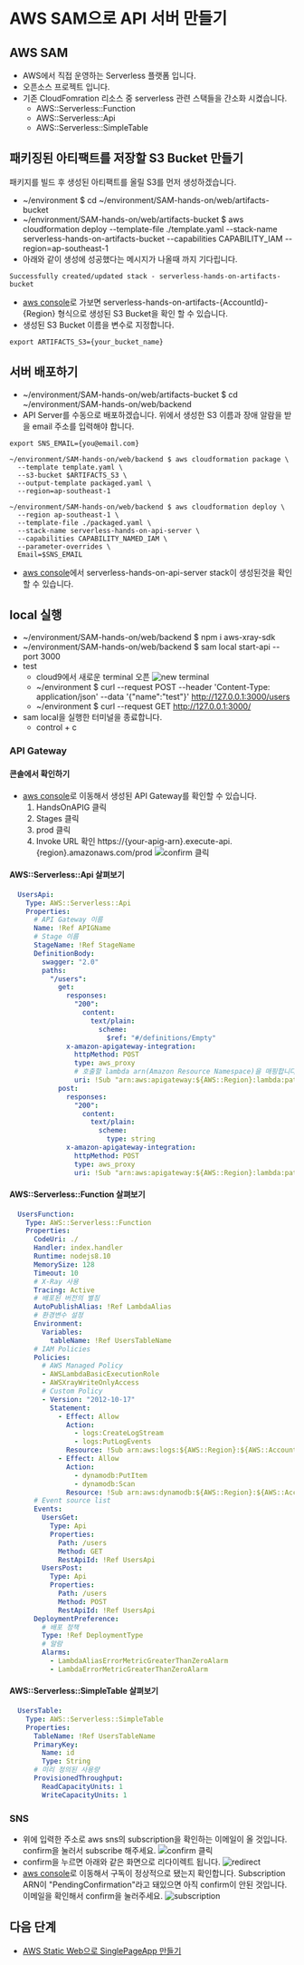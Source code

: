 # AWS SAM으로 API 서버 만들기

## AWS SAM

- AWS에서 직접 운영하는 Serverless 플랫폼 입니다.
- 오픈소스 프로젝트 입니다.
- 기존 CloudFomration 리소스 중 serverless 관련 스택들을 간소화 시켰습니다.
  - AWS::Serverless::Function
  - AWS::Serverless::Api
  - AWS::Serverless::SimpleTable

## 패키징된 아티팩트를 저장할 S3 Bucket 만들기

패키지를 빌드 후 생성된 아티팩트를 올릴 S3를 먼저 생성하겠습니다.
- ~/environment $ cd ~/environment/SAM-hands-on/web/artifacts-bucket
- ~/environment/SAM-hands-on/web/artifacts-bucket $ aws cloudformation deploy --template-file ./template.yaml --stack-name serverless-hands-on-artifacts-bucket --capabilities CAPABILITY_IAM --region=ap-southeast-1
- 아래와 같이 생성에 성공했다는 메시지가 나올때 까지 기다립니다.
```
Successfully created/updated stack - serverless-hands-on-artifacts-bucket
```
- [aws console](https://s3.console.aws.amazon.com/s3/buckets/?region=ap-southeast-1)로 가보면 serverless-hands-on-artifacts-{AccountId}-{Region} 형식으로 생성된 S3 Bucket을 확인 할 수 있습니다.
- 생성된 S3 Bucket 이름을 변수로 지정합니다.
```
export ARTIFACTS_S3={your_bucket_name}
```

## 서버 배포하기

- ~/environment/SAM-hands-on/web/artifacts-bucket $ cd ~/environment/SAM-hands-on/web/backend
-  API Server를 수동으로 배포하겠습니다. 위에서 생성한 S3 이름과 장애 알람을 받을 email 주소를 입력해야 합니다.
```
export SNS_EMAIL={you@email.com}
```
```
~/environment/SAM-hands-on/web/backend $ aws cloudformation package \
  --template template.yaml \
  --s3-bucket $ARTIFACTS_S3 \
  --output-template packaged.yaml \
  --region=ap-southeast-1
```  
```
~/environment/SAM-hands-on/web/backend $ aws cloudformation deploy \
  --region ap-southeast-1 \
  --template-file ./packaged.yaml \
  --stack-name serverless-hands-on-api-server \
  --capabilities CAPABILITY_NAMED_IAM \
  --parameter-overrides \
  Email=$SNS_EMAIL
```  
- [aws console](https://ap-southeast-1.console.aws.amazon.com/cloudformation/home?region=ap-southeast-1)에서 serverless-hands-on-api-server stack이 생성된것을 확인 할 수 있습니다.

## local 실행

- ~/environment/SAM-hands-on/web/backend $ npm i aws-xray-sdk
- ~/environment/SAM-hands-on/web/backend $ sam local start-api --port 3000
- test
  - cloud9에서 새로운 terminal 오픈
![new terminal](/web/backend/images/c9-terminal.png)
  - ~/environment $ curl --request POST --header 'Content-Type: application/json' --data '{"name":"test"}' http://127.0.0.1:3000/users
  - ~/environment $ curl --request GET http://127.0.0.1:3000/
- sam local을 실행한 터미널을 종료합니다.
  - control + c

### API Gateway

#### 콘솔에서 확인하기

- [aws console](https://ap-southeast-1.console.aws.amazon.com/apigateway/home?region=ap-southeast-1#/apis)로 이동해서 생성된 API Gateway를 확인할 수 있습니다.
  1. HandsOnAPIG 클릭
  2. Stages 클릭
  3. prod 클릭
  4. Invoke URL 확인 https://{your-apig-arn}.execute-api.{region}.amazonaws.com/prod
![confirm 클릭](/web/backend/images/apig.png)

#### AWS::Serverless::Api 살펴보기
```yaml
  UsersApi:
    Type: AWS::Serverless::Api
    Properties:
      # API Gateway 이름
      Name: !Ref APIGName
      # Stage 이름
      StageName: !Ref StageName
      DefinitionBody:
        swagger: "2.0"
        paths:
          "/users":
            get:
              responses:
                "200":
                  content:
                    text/plain:
                      scheme:
                        $ref: "#/definitions/Empty"
              x-amazon-apigateway-integration:
                httpMethod: POST
                type: aws_proxy
                # 호출할 lambda arn(Amazon Resource Namespace)을 매핑합니다.
                uri: !Sub "arn:aws:apigateway:${AWS::Region}:lambda:path/2015-03-31/functions/${MainFunction.Arn}:${LambdaAlias}/invocations"                        
            post:
              responses:
                "200":
                  content:
                    text/plain:
                      scheme:
                        type: string                
              x-amazon-apigateway-integration:
                httpMethod: POST
                type: aws_proxy
                uri: !Sub "arn:aws:apigateway:${AWS::Region}:lambda:path/2015-03-31/functions/${MainFunction.Arn}:${LambdaAlias}/invocations"                          
```  

#### AWS::Serverless::Function 살펴보기

```yaml
  UsersFunction:                        
    Type: AWS::Serverless::Function
    Properties:
      CodeUri: ./
      Handler: index.handler
      Runtime: nodejs8.10
      MemorySize: 128
      Timeout: 10
      # X-Ray 사용
      Tracing: Active
      # 배포된 버전의 별칭
      AutoPublishAlias: !Ref LambdaAlias
      # 환경변수 설정
      Environment:
        Variables:
          tableName: !Ref UsersTableName
      # IAM Policies
      Policies:
        # AWS Managed Policy
        - AWSLambdaBasicExecutionRole
        - AWSXrayWriteOnlyAccess
        # Custom Policy
        - Version: "2012-10-17"
          Statement:
            - Effect: Allow
              Action:
                - logs:CreateLogStream
                - logs:PutLogEvents
              Resource: !Sub arn:aws:logs:${AWS::Region}:${AWS::AccountId}:log-group:/aws/lambda/*
            - Effect: Allow
              Action:
                - dynamodb:PutItem
                - dynamodb:Scan
              Resource: !Sub arn:aws:dynamodb:${AWS::Region}:${AWS::AccountId}:table/${UsersTableName}
      # Event source list
      Events:
        UsersGet:
          Type: Api
          Properties:
            Path: /users
            Method: GET
            RestApiId: !Ref UsersApi
        UsersPost:
          Type: Api
          Properties:
            Path: /users
            Method: POST
            RestApiId: !Ref UsersApi            
      DeploymentPreference:
        # 배포 정책
        Type: !Ref DeploymentType
        # 알람
        Alarms:
          - LambdaAliasErrorMetricGreaterThanZeroAlarm
          - LambdaErrorMetricGreaterThanZeroAlarm                         
``` 

#### AWS::Serverless::SimpleTable 살펴보기
```yaml
  UsersTable:
    Type: AWS::Serverless::SimpleTable
    Properties:
      TableName: !Ref UsersTableName
      PrimaryKey:
        Name: id
        Type: String
      # 미리 정의된 사용량
      ProvisionedThroughput:
        ReadCapacityUnits: 1
        WriteCapacityUnits: 1
```

### SNS

- 위에 입력한 주소로 aws sns의 subscription을 확인하는 이메일이 올 것입니다. confirm을 눌러서 subscribe 해주세요.
![confirm 클릭](/web/backend/images/sns-email-confirm-subscription.png)
- confirm을 누르면 아래와 같은 화면으로 리다이렉트 됩니다.
![redirect](/web/backend/images/sns-email-confirmed.png) 
- [aws console](https://ap-southeast-1.console.aws.amazon.com/sns/v2/home?region=ap-southeast-1#/subscriptions)로 이동해서 구독이 정상적으로 됐는지 확인합니다. Subscription ARN이 "PendingConfirmation"라고 돼있으면 아직 confirm이 안된 것입니다. 이메일을 확인해서 confirm을 눌러주세요. 
![subscription](/web/backend/images/sns-subcription.png)


## 다음 단계
- [AWS Static Web으로 SinglePageApp 만들기](../frontend)